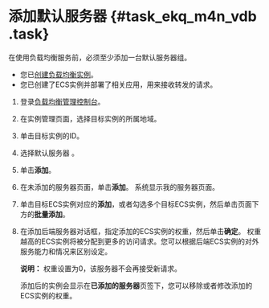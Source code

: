 # 添加默认服务器 {#task_ekq_m4n_vdb .task}

在使用负载均衡服务前，必须至少添加一台默认服务器组。

-   您已[创建负载均衡实例](intl.zh-CN/历史文档/用户指南（旧版控制台）/负载均衡实例/创建实例.md#)。
-   您已创建了ECS实例并部署了相关应用，用来接收转发的请求。

1.  登录[负载均衡管理控制台](https://slbnew.console.aliyun.com/?spm=5176.2020520102.1002.d10slb.Nu53OX#/list/cn-hangzhou)。 
2.  在实例管理页面，选择目标实例的所属地域。 
3.  单击目标实例的ID。 
4.  选择默认服务器 。 
5.  单击**添加**。 
6.  在未添加的服务器页面，单击**添加**。 系统显示我的服务器页面。
7.  单击目标ECS实例对应的**添加**，或者勾选多个目标ECS实例，然后单击页面下方的**批量添加**。 
8.  在添加后端服务器对话框，指定添加的ECS实例的权重，然后单击**确定**。 权重越高的ECS实例将被分配到更多的访问请求。您可以根据后端ECS实例的对外服务能力和情况来区别设定。

    **说明：** 权重设置为0，该服务器不会再接受新请求。

    添加后的实例会显示在**已添加的服务器**页签下，您可以移除或者修改添加的ECS实例的权重。


